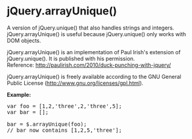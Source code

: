 jQuery.arrayUnique()
====================

A version of jQuery.unique() that also handles strings and integers. jQuery.arrayUnique() is useful because jQuery.unique() only works with DOM objects.

jQuery.arrayUnique() is an implementation of Paul Irish's extension of jQuery.unique(). It is published with his permission.<br />
Reference: http://paulirish.com/2010/duck-punching-with-jquery/

jQuery.arrayUnique() is freely available according to the GNU General Public License (http://www.gnu.org/licenses/gpl.html).


**Example:**
<pre>
var foo = [1,2,'three',2,'three',5];
var bar = [];

bar = $.arrayUnique(foo);
// bar now contains [1,2,5,'three'];
</pre>